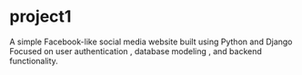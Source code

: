 # project1
A simple Facebook-like social media website built using Python and Django Focused on user authentication , database modeling , and backend functionality.

